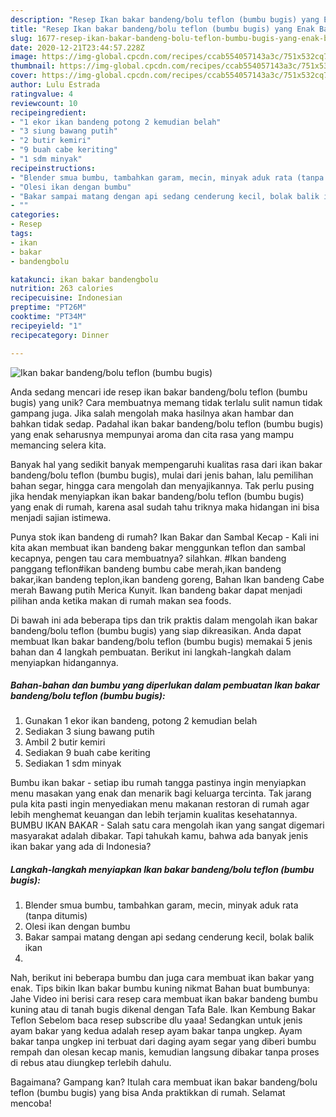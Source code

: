 ```yaml
---
description: "Resep Ikan bakar bandeng/bolu teflon (bumbu bugis) yang Enak Banget"
title: "Resep Ikan bakar bandeng/bolu teflon (bumbu bugis) yang Enak Banget"
slug: 1677-resep-ikan-bakar-bandeng-bolu-teflon-bumbu-bugis-yang-enak-banget
date: 2020-12-21T23:44:57.228Z
image: https://img-global.cpcdn.com/recipes/ccab554057143a3c/751x532cq70/ikan-bakar-bandengbolu-teflon-bumbu-bugis-foto-resep-utama.jpg
thumbnail: https://img-global.cpcdn.com/recipes/ccab554057143a3c/751x532cq70/ikan-bakar-bandengbolu-teflon-bumbu-bugis-foto-resep-utama.jpg
cover: https://img-global.cpcdn.com/recipes/ccab554057143a3c/751x532cq70/ikan-bakar-bandengbolu-teflon-bumbu-bugis-foto-resep-utama.jpg
author: Lulu Estrada
ratingvalue: 4
reviewcount: 10
recipeingredient:
- "1 ekor ikan bandeng potong 2 kemudian belah"
- "3 siung bawang putih"
- "2 butir kemiri"
- "9 buah cabe keriting"
- "1 sdm minyak"
recipeinstructions:
- "Blender smua bumbu, tambahkan garam, mecin, minyak aduk rata (tanpa ditumis)"
- "Olesi ikan dengan bumbu"
- "Bakar sampai matang dengan api sedang cenderung kecil, bolak balik ikan"
- ""
categories:
- Resep
tags:
- ikan
- bakar
- bandengbolu

katakunci: ikan bakar bandengbolu 
nutrition: 263 calories
recipecuisine: Indonesian
preptime: "PT26M"
cooktime: "PT34M"
recipeyield: "1"
recipecategory: Dinner

---
```



![Ikan bakar bandeng/bolu teflon (bumbu bugis)](https://img-global.cpcdn.com/recipes/ccab554057143a3c/751x532cq70/ikan-bakar-bandengbolu-teflon-bumbu-bugis-foto-resep-utama.jpg)

Anda sedang mencari ide resep ikan bakar bandeng/bolu teflon (bumbu bugis) yang unik? Cara membuatnya memang tidak terlalu sulit namun tidak gampang juga. Jika salah mengolah maka hasilnya akan hambar dan bahkan tidak sedap. Padahal ikan bakar bandeng/bolu teflon (bumbu bugis) yang enak seharusnya mempunyai aroma dan cita rasa yang mampu memancing selera kita.

Banyak hal yang sedikit banyak mempengaruhi kualitas rasa dari ikan bakar bandeng/bolu teflon (bumbu bugis), mulai dari jenis bahan, lalu pemilihan bahan segar, hingga cara mengolah dan menyajikannya. Tak perlu pusing jika hendak menyiapkan ikan bakar bandeng/bolu teflon (bumbu bugis) yang enak di rumah, karena asal sudah tahu triknya maka hidangan ini bisa menjadi sajian istimewa.

Punya stok ikan bandeng di rumah? Ikan Bakar dan Sambal Kecap - Kali ini kita akan membuat ikan bandeng bakar menggunkan teflon dan sambal kecapnya, pengen tau cara membuatnya? silahkan. #Ikan bandeng panggang teflon#ikan bandeng bumbu cabe merah,ikan bandeng bakar,ikan bandeng teplon,ikan bandeng goreng, Bahan Ikan bandeng Cabe merah Bawang putih Merica Kunyit. Ikan bandeng bakar dapat menjadi pilihan anda ketika makan di rumah makan sea foods.


Di bawah ini ada beberapa tips dan trik praktis dalam mengolah ikan bakar bandeng/bolu teflon (bumbu bugis) yang siap dikreasikan. Anda dapat membuat Ikan bakar bandeng/bolu teflon (bumbu bugis) memakai 5 jenis bahan dan 4 langkah pembuatan. Berikut ini langkah-langkah dalam menyiapkan hidangannya.

<!--inarticleads1-->

##### Bahan-bahan dan bumbu yang diperlukan dalam pembuatan Ikan bakar bandeng/bolu teflon (bumbu bugis):

1. Gunakan 1 ekor ikan bandeng, potong 2 kemudian belah
1. Sediakan 3 siung bawang putih
1. Ambil 2 butir kemiri
1. Sediakan 9 buah cabe keriting
1. Sediakan 1 sdm minyak


Bumbu ikan bakar - setiap ibu rumah tangga pastinya ingin menyiapkan menu masakan yang enak dan menarik bagi keluarga tercinta. Tak jarang pula kita pasti ingin menyediakan menu makanan restoran di rumah agar lebih menghemat keuangan dan lebih terjamin kualitas kesehatannya. BUMBU IKAN BAKAR - Salah satu cara mengolah ikan yang sangat digemari masyarakat adalah dibakar. Tapi tahukah kamu, bahwa ada banyak jenis ikan bakar yang ada di Indonesia? 

<!--inarticleads2-->

##### Langkah-langkah menyiapkan Ikan bakar bandeng/bolu teflon (bumbu bugis):

1. Blender smua bumbu, tambahkan garam, mecin, minyak aduk rata (tanpa ditumis)
1. Olesi ikan dengan bumbu
1. Bakar sampai matang dengan api sedang cenderung kecil, bolak balik ikan
1. 


Nah, berikut ini beberapa bumbu dan juga cara membuat ikan bakar yang enak. Tips bikin Ikan bakar bumbu kuning nikmat Bahan buat bumbunya: Jahe Video ini berisi cara resep cara membuat ikan bakar bandeng bumbu kuning atau di tanah bugis dikenal dengan Tafa Bale. Ikan Kembung Bakar Teflon Sebelom baca resep subscribe dlu yaaa! Sedangkan untuk jenis ayam bakar yang kedua adalah resep ayam bakar tanpa ungkep. Ayam bakar tanpa ungkep ini terbuat dari daging ayam segar yang diberi bumbu rempah dan olesan kecap manis, kemudian langsung dibakar tanpa proses di rebus atau diungkep terlebih dahulu. 

Bagaimana? Gampang kan? Itulah cara membuat ikan bakar bandeng/bolu teflon (bumbu bugis) yang bisa Anda praktikkan di rumah. Selamat mencoba!
